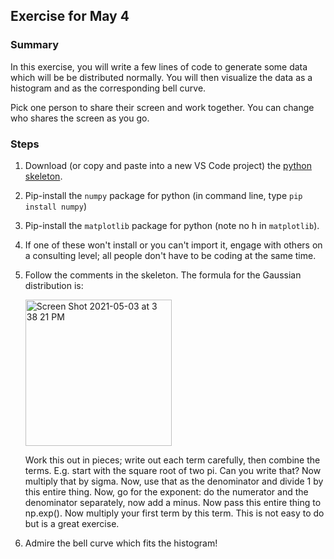 ## Exercise for May 4

### Summary

In this exercise, you will write a few lines of code to generate some data which will be be distributed normally. 
You will then visualize the data as a histogram and as the corresponding bell curve.

Pick one person to share their screen and work together. You can change who shares the screen as you go.

### Steps
1. Download (or copy and paste into a new VS Code project) the [python skeleton](../demos/May4-skeleton.py).
2. Pip-install the `numpy` package for python (in command line, type `pip install numpy`)
3. Pip-install the `matplotlib` package for python (note no h in `matplotlib`).
4. If one of these won't install or you can't import it, engage with others on a consulting level; all people don't have to be coding at the same time.
5. Follow the comments in the skeleton. The formula for the Gaussian distribution is:

    <img width="234" alt="Screen Shot 2021-05-03 at 3 38 21 PM" src="https://user-images.githubusercontent.com/10963114/116942234-153d3680-ac26-11eb-82fb-65a2414068d5.png">

    Work this out in pieces; write out each term carefully, then combine the terms. E.g. start with the square root of two pi. Can you write that? Now multiply that by sigma. Now, use that as the denominator and divide 1 by this entire thing. Now, go for the exponent: do the numerator and the denominator separately, now add a minus. Now pass this entire thing to np.exp(). Now multiply your first term by this term. This is not easy to do but is a great exercise.


8. Admire the bell curve which fits the histogram!
 
